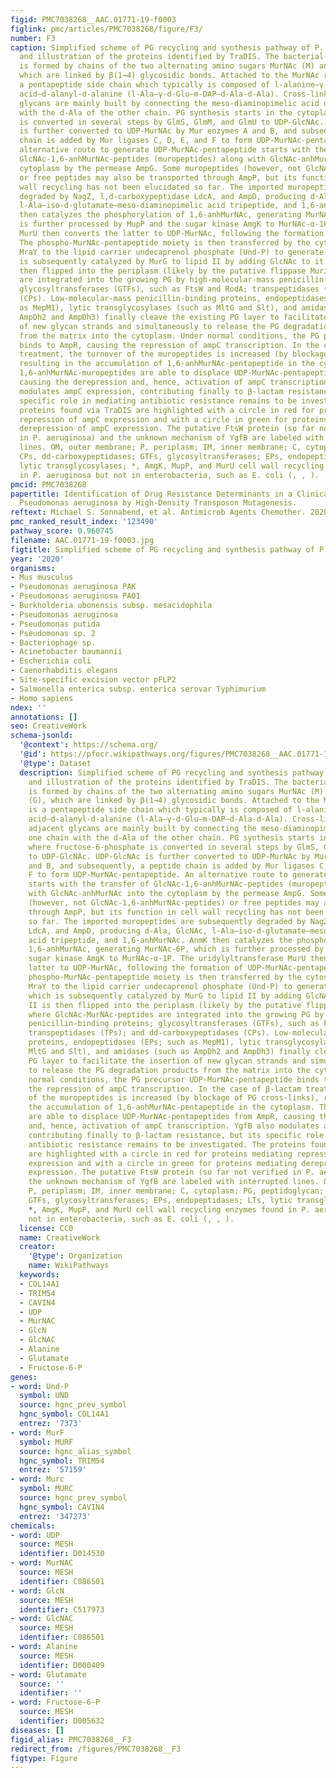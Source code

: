 ```yaml
---
figid: PMC7038268__AAC.01771-19-f0003
figlink: pmc/articles/PMC7038268/figure/F3/
number: F3
caption: Simplified scheme of PG recycling and synthesis pathway of P. aeruginosa
  and illustration of the proteins identified by TraDIS. The bacterial murein matrix
  is formed by chains of the two alternating amino sugars MurNAc (M) and GlcNAc (G),
  which are linked by β(1→4) glycosidic bonds. Attached to the MurNAc residues is
  a pentapeptide side chain which typically is composed of l-alanine–γ-d-glutamate–meso-diaminopimelic
  acid–d-alanyl-d-alanine (l-Ala–γ-d-Glu–m-DAP–d-Ala-d-Ala). Cross-links between adjacent
  glycans are mainly built by connecting the meso-diaminopimelic acid of one chain
  with the d-Ala of the other chain. PG synthesis starts in the cytoplasm, where fructose-6-phosphate
  is converted in several steps by GlmS, GlmM, and GlmU to UDP-GlcNAc. UDP-GlcNAc
  is further converted to UDP-MurNAc by Mur enzymes A and B, and subsequently, a peptide
  chain is added by Mur ligases C, D, E, and F to form UDP-MurNAc-pentapeptide. An
  alternative route to generate UDP-MurNAc-pentapeptide starts with the transfer of
  GlcNAc-1,6-anhMurNAc-peptides (muropeptides) along with GlcNAc-anhMurNAc into the
  cytoplasm by the permease AmpG. Some muropeptides (however, not GlcNAc-1,6-anhMurNAc-peptides)
  or free peptides may also be transported through AmpP, but its function in cell
  wall recycling has not been elucidated so far. The imported muropeptides are subsequently
  degraded by NagZ, l,d-carboxypeptidase LdcA, and AmpD, producing d-Ala, GlcNAc,
  l-Ala–iso-d-glutamate–meso-diaminopimelic acid tripeptide, and 1,6-anhMurNAc. AnmK
  then catalyzes the phosphorylation of 1,6-anhMurNAc, generating MurNAc-6P, which
  is further processed by MupP and the sugar kinase AmgK to MurNAc-α-1P. The uridylyltransferase
  MurU then converts the latter to UDP-MurNAc, following the formation of UDP-MurNAc-pentapeptide.
  The phospho-MurNAc-pentapeptide moiety is then transferred by the cytosolic translocase
  MraY to the lipid carrier undecaprenol phosphate (Und-P) to generate lipid I, which
  is subsequently catalyzed by MurG to lipid II by adding GlcNAc to it. Lipid II is
  then flipped into the periplasm (likely by the putative flippase MurJ), where GlcNAc-MurNAc-peptides
  are integrated into the growing PG by high-molecular-mass penicillin-binding proteins;
  glycosyltransferases (GTFs), such as FtsW and RodA; transpeptidases (TPs); and dd-carboxypeptidases
  (CPs). Low-molecular-mass penicillin-binding proteins, endopeptidases (EPs; such
  as MepM1), lytic transglycosylases (such as MltG and Slt), and amidases (such as
  AmpDh2 and AmpDh3) finally cleave the existing PG layer to facilitate the insertion
  of new glycan strands and simultaneously to release the PG degradation products
  from the matrix into the cytoplasm. Under normal conditions, the PG precursor UDP-MurNAc-pentapeptide
  binds to AmpR, causing the repression of ampC transcription. In the case of β-lactam
  treatment, the turnover of the muropeptides is increased (by blockage of PG cross-links),
  resulting in the accumulation of 1,6-anhMurNAc-pentapeptide in the cytoplasm. The
  1,6-anhMurNAc-muropeptides are able to displace UDP-MurNAc-pentapeptides from AmpR,
  causing the derepression and, hence, activation of ampC transcription. YgfB also
  modulates ampC expression, contributing finally to β-lactam resistance, but its
  specific role in mediating antibiotic resistance remains to be investigated. The
  proteins found via TraDIS are highlighted with a circle in red for proteins mediating
  repression of ampC expression and with a circle in green for proteins mediating
  derepression of ampC expression. The putative FtsW protein (so far not verified
  in P. aeruginosa) and the unknown mechanism of YgfB are labeled with interrupted
  lines. OM, outer membrane; P, periplasm; IM, inner membrane; C, cytoplasm; PG, peptidoglycan;
  CPs, dd-carboxypeptidases; GTFs, glycosyltransferases; EPs, endopeptidases; LTs,
  lytic transglycosylases; *, AmgK, MupP, and MurU cell wall recycling enzymes found
  in P. aeruginosa but not in enterobacteria, such as E. coli (, , ).
pmcid: PMC7038268
papertitle: Identification of Drug Resistance Determinants in a Clinical Isolate of
  Pseudomonas aeruginosa by High-Density Transposon Mutagenesis.
reftext: Michael S. Sonnabend, et al. Antimicrob Agents Chemother. 2020 Mar;64(3):e01771-19.
pmc_ranked_result_index: '123490'
pathway_score: 0.960745
filename: AAC.01771-19-f0003.jpg
figtitle: Simplified scheme of PG recycling and synthesis pathway of P
year: '2020'
organisms:
- Mus musculus
- Pseudomonas aeruginosa PAK
- Pseudomonas aeruginosa PAO1
- Burkholderia ubonensis subsp. mesacidophila
- Pseudomonas aeruginosa
- Pseudomonas putida
- Pseudomonas sp. 2
- Bacteriophage sp.
- Acinetobacter baumannii
- Escherichia coli
- Caenorhabditis elegans
- Site-specific excision vector pFLP2
- Salmonella enterica subsp. enterica serovar Typhimurium
- Homo sapiens
ndex: ''
annotations: []
seo: CreativeWork
schema-jsonld:
  '@context': https://schema.org/
  '@id': https://pfocr.wikipathways.org/figures/PMC7038268__AAC.01771-19-f0003.html
  '@type': Dataset
  description: Simplified scheme of PG recycling and synthesis pathway of P. aeruginosa
    and illustration of the proteins identified by TraDIS. The bacterial murein matrix
    is formed by chains of the two alternating amino sugars MurNAc (M) and GlcNAc
    (G), which are linked by β(1→4) glycosidic bonds. Attached to the MurNAc residues
    is a pentapeptide side chain which typically is composed of l-alanine–γ-d-glutamate–meso-diaminopimelic
    acid–d-alanyl-d-alanine (l-Ala–γ-d-Glu–m-DAP–d-Ala-d-Ala). Cross-links between
    adjacent glycans are mainly built by connecting the meso-diaminopimelic acid of
    one chain with the d-Ala of the other chain. PG synthesis starts in the cytoplasm,
    where fructose-6-phosphate is converted in several steps by GlmS, GlmM, and GlmU
    to UDP-GlcNAc. UDP-GlcNAc is further converted to UDP-MurNAc by Mur enzymes A
    and B, and subsequently, a peptide chain is added by Mur ligases C, D, E, and
    F to form UDP-MurNAc-pentapeptide. An alternative route to generate UDP-MurNAc-pentapeptide
    starts with the transfer of GlcNAc-1,6-anhMurNAc-peptides (muropeptides) along
    with GlcNAc-anhMurNAc into the cytoplasm by the permease AmpG. Some muropeptides
    (however, not GlcNAc-1,6-anhMurNAc-peptides) or free peptides may also be transported
    through AmpP, but its function in cell wall recycling has not been elucidated
    so far. The imported muropeptides are subsequently degraded by NagZ, l,d-carboxypeptidase
    LdcA, and AmpD, producing d-Ala, GlcNAc, l-Ala–iso-d-glutamate–meso-diaminopimelic
    acid tripeptide, and 1,6-anhMurNAc. AnmK then catalyzes the phosphorylation of
    1,6-anhMurNAc, generating MurNAc-6P, which is further processed by MupP and the
    sugar kinase AmgK to MurNAc-α-1P. The uridylyltransferase MurU then converts the
    latter to UDP-MurNAc, following the formation of UDP-MurNAc-pentapeptide. The
    phospho-MurNAc-pentapeptide moiety is then transferred by the cytosolic translocase
    MraY to the lipid carrier undecaprenol phosphate (Und-P) to generate lipid I,
    which is subsequently catalyzed by MurG to lipid II by adding GlcNAc to it. Lipid
    II is then flipped into the periplasm (likely by the putative flippase MurJ),
    where GlcNAc-MurNAc-peptides are integrated into the growing PG by high-molecular-mass
    penicillin-binding proteins; glycosyltransferases (GTFs), such as FtsW and RodA;
    transpeptidases (TPs); and dd-carboxypeptidases (CPs). Low-molecular-mass penicillin-binding
    proteins, endopeptidases (EPs; such as MepM1), lytic transglycosylases (such as
    MltG and Slt), and amidases (such as AmpDh2 and AmpDh3) finally cleave the existing
    PG layer to facilitate the insertion of new glycan strands and simultaneously
    to release the PG degradation products from the matrix into the cytoplasm. Under
    normal conditions, the PG precursor UDP-MurNAc-pentapeptide binds to AmpR, causing
    the repression of ampC transcription. In the case of β-lactam treatment, the turnover
    of the muropeptides is increased (by blockage of PG cross-links), resulting in
    the accumulation of 1,6-anhMurNAc-pentapeptide in the cytoplasm. The 1,6-anhMurNAc-muropeptides
    are able to displace UDP-MurNAc-pentapeptides from AmpR, causing the derepression
    and, hence, activation of ampC transcription. YgfB also modulates ampC expression,
    contributing finally to β-lactam resistance, but its specific role in mediating
    antibiotic resistance remains to be investigated. The proteins found via TraDIS
    are highlighted with a circle in red for proteins mediating repression of ampC
    expression and with a circle in green for proteins mediating derepression of ampC
    expression. The putative FtsW protein (so far not verified in P. aeruginosa) and
    the unknown mechanism of YgfB are labeled with interrupted lines. OM, outer membrane;
    P, periplasm; IM, inner membrane; C, cytoplasm; PG, peptidoglycan; CPs, dd-carboxypeptidases;
    GTFs, glycosyltransferases; EPs, endopeptidases; LTs, lytic transglycosylases;
    *, AmgK, MupP, and MurU cell wall recycling enzymes found in P. aeruginosa but
    not in enterobacteria, such as E. coli (, , ).
  license: CC0
  name: CreativeWork
  creator:
    '@type': Organization
    name: WikiPathways
  keywords:
  - COL14A1
  - TRIM54
  - CAVIN4
  - UDP
  - MurNAC
  - GlcN
  - GlcNAC
  - Alanine
  - Glutamate
  - Fructose-6-P
genes:
- word: Und-P
  symbol: UND
  source: hgnc_prev_symbol
  hgnc_symbol: COL14A1
  entrez: '7373'
- word: MurF
  symbol: MURF
  source: hgnc_alias_symbol
  hgnc_symbol: TRIM54
  entrez: '57159'
- word: Murc
  symbol: MURC
  source: hgnc_prev_symbol
  hgnc_symbol: CAVIN4
  entrez: '347273'
chemicals:
- word: UDP
  source: MESH
  identifier: D014530
- word: MurNAC
  source: MESH
  identifier: C086501
- word: GlcN
  source: MESH
  identifier: C517973
- word: GlcNAC
  source: MESH
  identifier: C086501
- word: Alanine
  source: MESH
  identifier: D000409
- word: Glutamate
  source: ''
  identifier: ''
- word: Fructose-6-P
  source: MESH
  identifier: D005632
diseases: []
figid_alias: PMC7038268__F3
redirect_from: /figures/PMC7038268__F3
figtype: Figure
---
```

